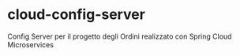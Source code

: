 # cloud-config-server
Config Server per il progetto degli Ordini realizzato con Spring Cloud Microservices
